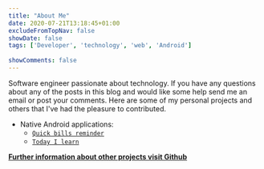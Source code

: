```yaml
---
title: "About Me"
date: 2020-07-21T13:18:45+01:00
excludeFromTopNav: false
showDate: false
tags: ['Developer', 'technology', 'web', 'Android']
 
showComments: false
---
```

 
Software engineer passionate about technology. If you have any questions about any of the posts in this blog and would like some help send me an email or post your comments. Here are some of my personal projects and others that I've had the pleasure to contributed.
 
- Native Android applications:
   - [`Quick bills reminder`](https://some.com)
   - [`Today I learn`](https://some.com)
 
 
**[Further information about other projects visit Github](https://github.com/rensodiaz)**
 

